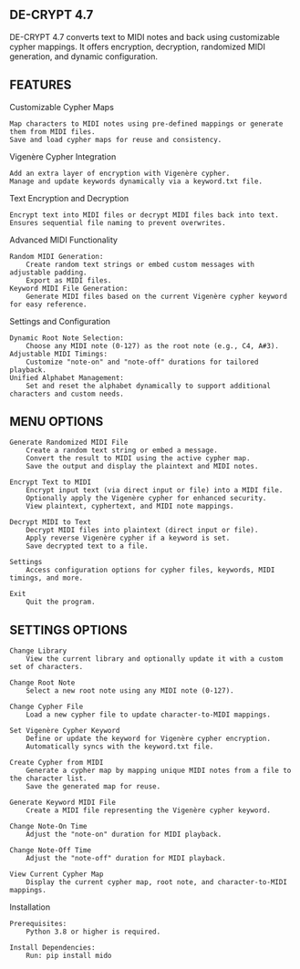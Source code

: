 ## DE-CRYPT 4.7

DE-CRYPT 4.7 converts text to MIDI notes and back using customizable cypher mappings. It offers encryption, decryption, randomized MIDI generation, and dynamic configuration.

## FEATURES

Customizable Cypher Maps

    Map characters to MIDI notes using pre-defined mappings or generate them from MIDI files.
    Save and load cypher maps for reuse and consistency.

Vigenère Cypher Integration

    Add an extra layer of encryption with Vigenère cypher.
    Manage and update keywords dynamically via a keyword.txt file.

Text Encryption and Decryption

    Encrypt text into MIDI files or decrypt MIDI files back into text.
    Ensures sequential file naming to prevent overwrites.

Advanced MIDI Functionality

    Random MIDI Generation:
        Create random text strings or embed custom messages with adjustable padding.
        Export as MIDI files.
    Keyword MIDI File Generation:
        Generate MIDI files based on the current Vigenère cypher keyword for easy reference.

Settings and Configuration

    Dynamic Root Note Selection:
        Choose any MIDI note (0-127) as the root note (e.g., C4, A#3).
    Adjustable MIDI Timings:
        Customize "note-on" and "note-off" durations for tailored playback.
    Unified Alphabet Management:
        Set and reset the alphabet dynamically to support additional characters and custom needs.

## MENU OPTIONS

    Generate Randomized MIDI File
        Create a random text string or embed a message.
        Convert the result to MIDI using the active cypher map.
        Save the output and display the plaintext and MIDI notes.

    Encrypt Text to MIDI
        Encrypt input text (via direct input or file) into a MIDI file.
        Optionally apply the Vigenère cypher for enhanced security.
        View plaintext, cyphertext, and MIDI note mappings.

    Decrypt MIDI to Text
        Decrypt MIDI files into plaintext (direct input or file).
        Apply reverse Vigenère cypher if a keyword is set.
        Save decrypted text to a file.

    Settings
        Access configuration options for cypher files, keywords, MIDI timings, and more.

    Exit
        Quit the program.

## SETTINGS OPTIONS

    Change Library
        View the current library and optionally update it with a custom set of characters.

    Change Root Note
        Select a new root note using any MIDI note (0-127).

    Change Cypher File
        Load a new cypher file to update character-to-MIDI mappings.

    Set Vigenère Cypher Keyword
        Define or update the keyword for Vigenère cypher encryption.
        Automatically syncs with the keyword.txt file.

    Create Cypher from MIDI
        Generate a cypher map by mapping unique MIDI notes from a file to the character list.
        Save the generated map for reuse.

    Generate Keyword MIDI File
        Create a MIDI file representing the Vigenère cypher keyword.

    Change Note-On Time
        Adjust the "note-on" duration for MIDI playback.

    Change Note-Off Time
        Adjust the "note-off" duration for MIDI playback.

    View Current Cypher Map
        Display the current cypher map, root note, and character-to-MIDI mappings.

Installation

    Prerequisites:
        Python 3.8 or higher is required.

    Install Dependencies:
        Run: pip install mido